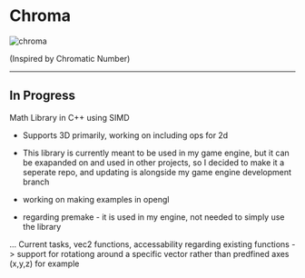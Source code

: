 # Chroma

![chroma](https://github.com/user-attachments/assets/cee40a0e-7a78-4044-9ff2-e6d4638ab0d4)


(Inspired by Chromatic Number)

----------------------------
In Progress 
---------------------------

Math Library in C++ using SIMD

- Supports 3D primarily, working on including ops for 2d 

- This library is currently meant to be used in my game engine, but it can be exapanded on and used in other projects, so I decided to make it a seperate repo, and updating is alongside my game engine development branch

- working on making examples in opengl

- regarding premake - it is used in my engine, not needed to simply use the library



...
Current tasks, vec2 functions, accessability regarding existing functions -> support for rotationg around a specific vector rather than predfined axes (x,y,z) for example
